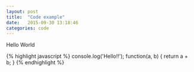 ```yaml
---
layout: post
title:  "Code example"
date:   2015-09-30 13:18:46
categories: code
---
```

Hello World

{% highlight javascript %}
    console.log('Hello!!');
    function(a, b) {
        return a + b;
    }
{% endhighlight %}
